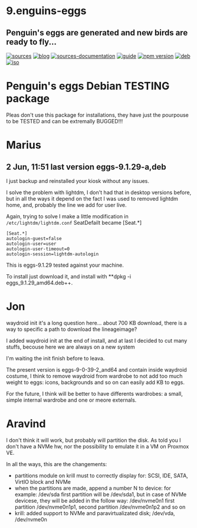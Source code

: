 9.enguins-eggs
=============

## Penguin&#39;s eggs are generated and new birds are ready to fly...
[![sources](https://img.shields.io/badge/github-sources-blue)](https://github.com/pieroproietti/penguins-eggs)
[![blog](https://img.shields.io/badge/blog-penguin's%20eggs-blue)](https://penguins-eggs.net)
[![sources-documentation](https://img.shields.io/badge/sources-documentation-blue)](https://penguins-eggs.net/sources-documentation/index.html)
[![guide](https://img.shields.io/badge/guide-penguin's%20eggs-blue)](https://penguins-eggs.net/book/)
[![npm version](https://img.shields.io/npm/v/penguins-eggs.svg)](https://npmjs.org/package/penguins-eggs)
[![deb](https://img.shields.io/badge/deb-packages-orange)](https://sourceforge.net/projects/penguins-eggs/files/packages-deb)
[![iso](https://img.shields.io/badge/iso-images-orange)](https://sourceforge.net/projects/penguins-eggs/files/iso)

# Penguin's eggs Debian TESTING package

Pleas don't use this package for installations, they have just the pourpouse to be TESTED and can be extremally BUGGED!!!

# Marius

## 2 Jun, 11:51  last version eggs-9.1.29-a,deb

I just backup and reinstalled your kiosk without any issues.

I solve the problem with lightdm, I don't had that in desktop versions before, but in all the ways it depend on the fact I was used to removed lightdm home, and, probably the line we add for user live.

Again, trying to solve I make a little modification in ```/etc/lightdm/lightdm.conf```  SeatDefailt became [Seat.*]

```
[Seat.*]
autologin-guest=false
autologin-user=user
autologin-user-timeout=0
autologin-session=lightdm-autologin
```







This is eggs-9.1.29 tested against your machine. 

To install just download it, and install with **dpkg -i eggs_9.1.29_amd64.deb++.


# Jon

waydroid init it's a long question here... about 700 KB download, there is a way to specific a path to download the lineageimage?

I added waydroid init at the end of install, and at last I decided to cut many stuffs, becouse here we are always on a new system

I'm waiting the init finish before to leava.

The present version is eggs-9-0-39-2_and64 and contain inside waydroid costume, I think to remove waydroid from wardrobe 
to not add too much weight to eggs: icons, backgrounds and so on can easily add KB to eggs.  

For the future, I think will be better to have differents wardrobes:  a small, simple internal
wardrobe and one or meore externals.


# Aravind

I don't think it will work, but probably will partition the disk. As told you I don't have a NVMe hw, nor the possibility to emulate it in a VM on Proxmox VE.

In all the ways, this are the changements:


* partitions module on krill must to correctly display for: SCSI, IDE, SATA, VirtIO block and NVMe
* when the partitions are made, append a number N to device: for example: /dev/sda first partition will be /dev/sda1, but in case of NVMe devicese, they will be added in the follow way: /dev/nvme0n1 first partition /dev/nvme0n1p1, second partition /dev/nvme0n1p2 and so on
* krill: added support to NVMe and paravirtualizated  disk; /dev/vda, /dev/nvme0n

 


